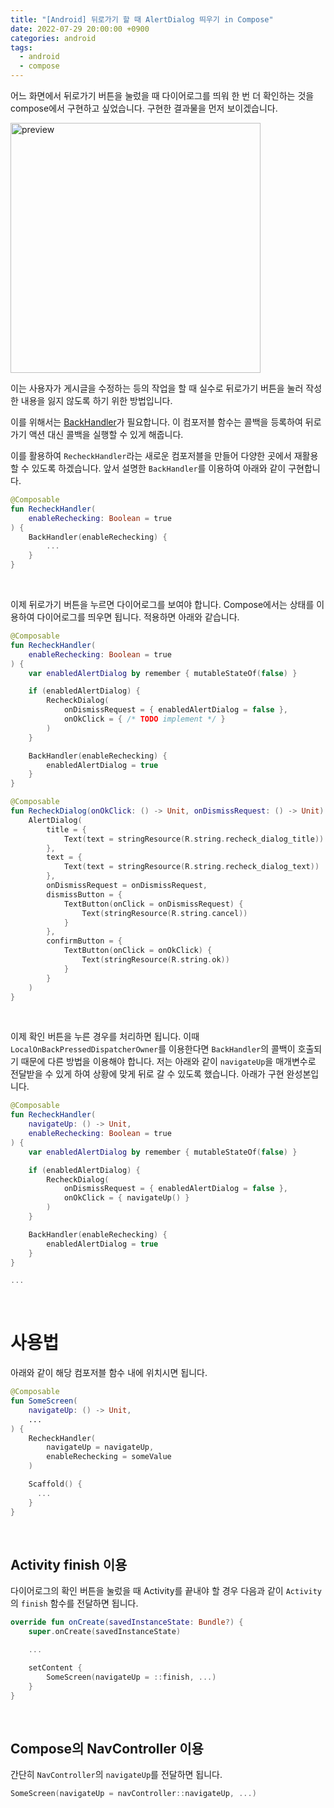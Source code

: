 ```yaml
---
title: "[Android] 뒤로가기 할 때 AlertDialog 띄우기 in Compose"
date: 2022-07-29 20:00:00 +0900
categories: android
tags:
  - android
  - compose
---
```


어느 화면에서 뒤로가기 버튼을 눌렀을 때 다이어로그를 띄워 한 번 더 확인하는 것을 compose에서 구현하고 싶었습니다. 구현한 결과물을 먼저 보이겠습니다.

<img src="https://user-images.githubusercontent.com/57604817/182040106-9bd7b74b-6179-4423-9073-d0280bda3522.gif" alt="preview" width="400"/>

이는 사용자가 게시글을 수정하는 등의 작업을 할 때 실수로 뒤로가기 버튼을 눌러 작성한 내용을 잃지 않도록 하기 위한 방법입니다.

이를 위해서는 [BackHandler](https://sungbin.land/jetpack-compose-뒤로가기-이벤트-처리하기-69cbc47268ea)가 필요합니다. 이 컴포저블 함수는 콜백을 등록하여 뒤로가기 액션 대신 콜백을 실행할 수 있게 해줍니다.

이를 활용하여 `RecheckHandler`라는 새로운 컴포저블을 만들어 다양한 곳에서 재활용할 수 있도록 하겠습니다. 앞서 설명한 `BackHandler`를 이용하여 아래와 같이 구현합니다.

```kotlin
@Composable
fun RecheckHandler(
    enableRechecking: Boolean = true
) {
    BackHandler(enableRechecking) {
        ...
    }
}
```

<br>

이제 뒤로가기 버튼을 누르면 다이어로그를 보여야 합니다. Compose에서는 상태를 이용하여 다이어로그를 띄우면 됩니다. 적용하면 아래와 같습니다.

```kotlin
@Composable
fun RecheckHandler(
    enableRechecking: Boolean = true
) {
    var enabledAlertDialog by remember { mutableStateOf(false) }

    if (enabledAlertDialog) {
        RecheckDialog(
            onDismissRequest = { enabledAlertDialog = false },
            onOkClick = { /* TODO implement */ }
        )
    }

    BackHandler(enableRechecking) {
        enabledAlertDialog = true
    }
}

@Composable
fun RecheckDialog(onOkClick: () -> Unit, onDismissRequest: () -> Unit) {
    AlertDialog(
        title = {
            Text(text = stringResource(R.string.recheck_dialog_title))
        },
        text = {
            Text(text = stringResource(R.string.recheck_dialog_text))
        },
        onDismissRequest = onDismissRequest,
        dismissButton = {
            TextButton(onClick = onDismissRequest) {
                Text(stringResource(R.string.cancel))
            }
        },
        confirmButton = {
            TextButton(onClick = onOkClick) {
                Text(stringResource(R.string.ok))
            }
        }
    )
}
```

<br>

이제 확인 버튼을 누른 경우를 처리하면 됩니다. 이때 `LocalOnBackPressedDispatcherOwner`를 이용한다면 `BackHandler`의 콜백이 호출되기 때문에 다른 방법을 이용해야 합니다.
저는 아래와 같이 `navigateUp`을 매개변수로 전달받을 수 있게 하여 상황에 맞게 뒤로 갈 수 있도록 했습니다. 아래가 구현 완성본입니다.

```kotlin
@Composable
fun RecheckHandler(
    navigateUp: () -> Unit,
    enableRechecking: Boolean = true
) {
    var enabledAlertDialog by remember { mutableStateOf(false) }

    if (enabledAlertDialog) {
        RecheckDialog(
            onDismissRequest = { enabledAlertDialog = false },
            onOkClick = { navigateUp() }
        )
    }

    BackHandler(enableRechecking) {
        enabledAlertDialog = true
    }
}

...
```

<br>

# 사용법

아래와 같이 해당 컴포저블 함수 내에 위치시면 됩니다.

```kotlin
@Composable
fun SomeScreen(
    navigateUp: () -> Unit,
    ...
) {
    RecheckHandler(
        navigateUp = navigateUp,
        enableRechecking = someValue
    )

    Scaffold() {
      ...
    }
}
```

<br>

## Activity finish 이용

다이어로그의 확인 버튼을 눌렀을 때 Activity를 끝내야 할 경우 다음과 같이 `Activity`의 `finish` 함수를 전달하면 됩니다.

```kotlin
override fun onCreate(savedInstanceState: Bundle?) {
    super.onCreate(savedInstanceState)

    ...

    setContent {
        SomeScreen(navigateUp = ::finish, ...)
    }
}
```

<br>

## Compose의 NavController 이용

간단히 `NavController`의 `navigateUp`를 전달하면 됩니다.

```kotlin
SomeScreen(navigateUp = navController::navigateUp, ...)
```
